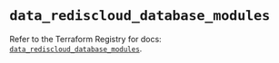 # `data_rediscloud_database_modules`

Refer to the Terraform Registry for docs: [`data_rediscloud_database_modules`](https://registry.terraform.io/providers/redislabs/rediscloud/2.7.1/docs/data-sources/database_modules).
